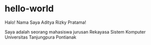 # hello-world

Halo! Nama Saya Aditya Rizky Pratama!

Saya adalah seorang mahasiswa jurusan Rekayasa Sistem Komputer
Universitas Tanjungpura Pontianak
